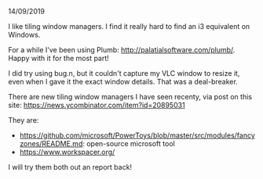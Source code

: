 14/09/2019

I like tiling window managers. I find it really hard to find an i3 equivalent on
Windows.

For a while I've been using Plumb: http://palatialsoftware.com/plumb/.
Happy with it for the most part!

I did try using bug.n, but it couldn't capture my VLC window to resize it, even
when I gave it the exact window details. That was a deal-breaker.

There are new tiling window managers I have seen recenty, via post on this site:
https://news.ycombinator.com/item?id=20895031

They are:
- https://github.com/microsoft/PowerToys/blob/master/src/modules/fancyzones/README.md: open-source microsoft tool
- https://www.workspacer.org/

I will try them both out an report back!



